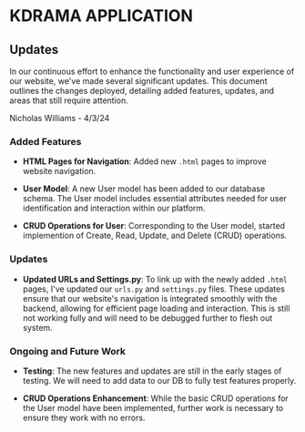 # KDRAMA APPLICATION

## Updates

In our continuous effort to enhance the functionality and user experience of our website, we've made several significant updates. This document outlines the changes deployed, detailing added features, updates, and areas that still require attention.

Nicholas Williams - 4/3/24

### Added Features

- **HTML Pages for Navigation**: Added new `.html` pages to improve website navigation.

- **User Model**: A new User model has been added to our database schema. The User model includes essential attributes needed for user identification and interaction within our platform.

- **CRUD Operations for User**: Corresponding to the User model, started implemention of Create, Read, Update, and Delete (CRUD) operations.

### Updates

- **Updated URLs and Settings.py**: To link up with the newly added `.html` pages, I've updated our `urls.py` and `settings.py` files. These updates ensure that our website's navigation is integrated smoothly with the backend, allowing for efficient page loading and interaction. This is still not working fully and will need to be debugged further to flesh out system.

### Ongoing and Future Work

- **Testing**: The new features and updates are still in the early stages of testing. We will need to add data to our DB to fully test features properly.

- **CRUD Operations Enhancement**: While the basic CRUD operations for the User model have been implemented, further work is necessary to ensure they work with no errors.
